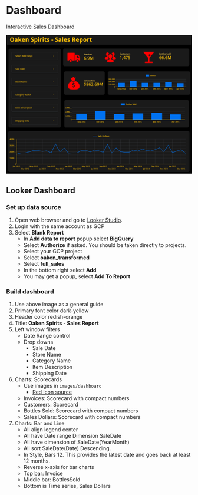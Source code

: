# Dashboard

[Interactive Sales Dashboard](https://lookerstudio.google.com/reporting/b11975fd-2fc5-4d0b-92fb-e65ff59aa910)

![Sales Dashboard](images/dashboard/looker-dashboard.png)

## Looker Dashboard

### Set up data source

1. Open web browser and go to [Looker Studio](https://lookerstudio.google.com/).
1. Login with the same account as GCP
1. Select **Blank Report**
    - In **Add data to report** popup select **BigQuery**
    - Select **Authorize** if asked. You should be taken directly to projects.
    - Select your GCP project
    - Select **oaken_transformed**
    - Select **full_sales**
    - In the bottom right select **Add**
    - You may get a popup, select **Add To Report**

### Build dashboard

1. Use above image as a general guide
1. Primary font color dark-yellow
1. Header color redish-orange
1. Title: **Oaken Spirits - Sales Report**
1. Left window filters
    - Date Range control
    - Drop downs
        - Sale Date
        - Store Name
        - Category Name
        - Item Description
        - Shipping Date
1. Charts: Scorecards
    - Use images in `images/dashboard`
        - [Red icon source](https://www.iconsdb.com/red-icons/)
    - Invoices: Scorecard with compact numbers
    - Customers: Scorecard
    - Bottles Sold: Scorecard with compact numbers
    - Sales Dollars: Scorecard with compact numbers
1. Charts: Bar and Line
    - All align legend center
    - All have Date range Dimension SaleDate
    - All have dimension of SaleDate(YearMonth)
    - All sort SaleDate(Date) Descending.
    - In Style, Bars 12. This provides the latest date and goes back at least 12 months.
    - Reverse x-axis for bar charts
    - Top bar: Invoice
    - Middle bar: BottlesSold
    - Bottom is Time series, Sales Dollars
